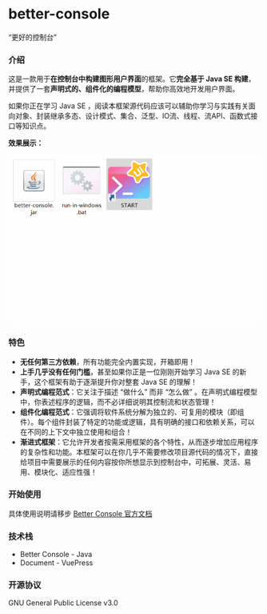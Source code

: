 # better-console

“更好的控制台”

### 介绍

这是一款用于**在控制台中构建图形用户界面**的框架。它**完全基于 Java SE 构建**，并提供了一套**声明式的、组件化的编程模型**，帮助你高效地开发用户界面。

如果你正在学习 Java SE ，阅读本框架源代码应该可以辅助你学习与实践有关面向对象、封装继承多态、设计模式、集合、泛型、IO流、线程、流API、函数式接口等知识点。

**效果展示：**

![](document/docs/.vuepress/public/images/1.2.2.gif)

### 特色

- **无任何第三方依赖**，所有功能完全内置实现，开箱即用！
- **上手几乎没有任何门槛**，甚至如果你正是一位刚刚开始学习 Java SE 的新手，这个框架有助于逐渐提升你对整套 Java SE 的理解！
- **声明式编程范式**：它关注于描述 “做什么” 而非 “怎么做” 。在声明式编程模型中，你表述程序的逻辑，而不必详细说明其控制流和状态管理！
- **组件化编程范式**：它强调将软件系统分解为独立的、可复用的模块（即组件）。每个组件封装了特定的功能或逻辑，具有明确的接口和依赖关系，可以在不同的上下文中独立使用和组合！
- **渐进式框架**：它允许开发者按需采用框架的各个特性，从而逐步增加应用程序的复杂性和功能。本框架可以在你几乎不需要修改项目源代码的情况下，直接给项目中需要展示的任何内容按你所想显示到控制台中，可拓展、灵活、易用、模块化、适应性强！

### 开始使用

具体使用说明请移步 [Better Console 官方文档](https://lhlnb.top/bconsole-docs/)

### 技术栈

- Better Console - Java
- Document - VuePress

### 开源协议

GNU General Public License v3.0